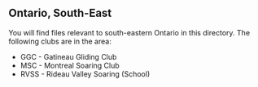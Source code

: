 ## Ontario, South-East

You will find files relevant to south-eastern Ontario in this directory. The following clubs are in the area:

- GGC - Gatineau Gliding Club
- MSC - Montreal Soaring Club
- RVSS - Rideau Valley Soaring (School)
